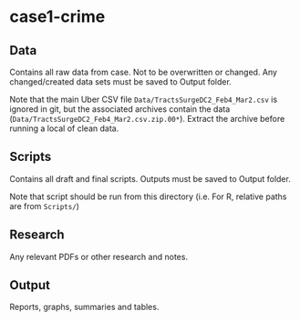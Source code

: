 # case1-crime

## Data
Contains all raw data from case. Not to be overwritten or changed. Any changed/created data sets must be saved to Output folder.

Note that the main Uber CSV file `Data/TractsSurgeDC2_Feb4_Mar2.csv` is ignored in git, but the associated archives contain the data (`Data/TractsSurgeDC2_Feb4_Mar2.csv.zip.00*`). Extract the archive before running a local of clean data.

## Scripts
Contains all draft and final scripts. Outputs must be saved to Output folder.

Note that script should be run from this directory (i.e. For R, relative paths are from `Scripts/`)

## Research
Any relevant PDFs or other research and notes.

## Output
Reports, graphs, summaries and tables.
